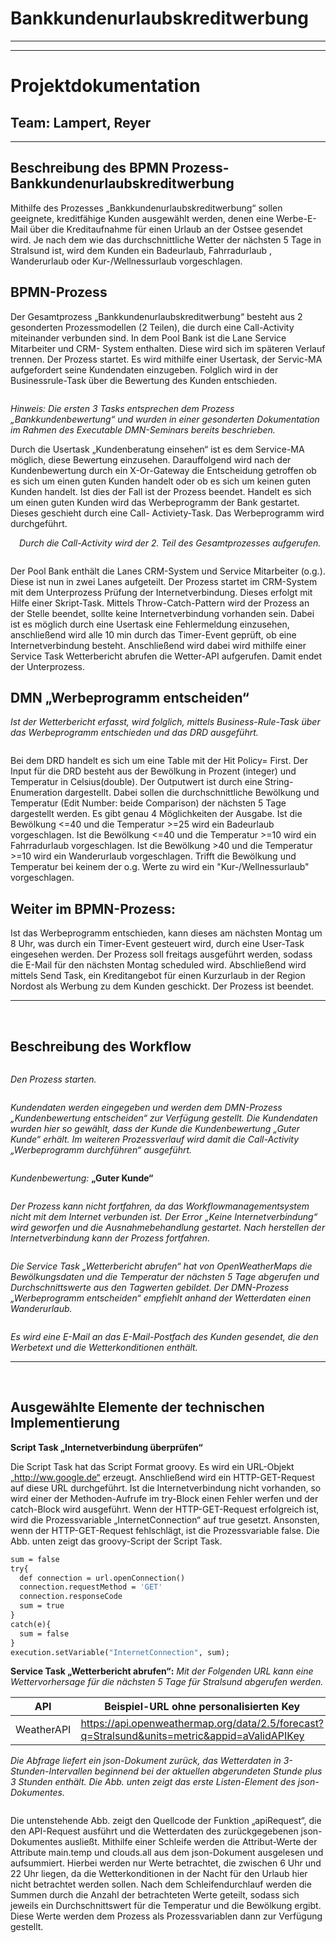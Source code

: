 # Bankkundenurlaubskreditwerbung
_________________________________
_________________________________


# Projektdokumentation
## Team: Lampert, Reyer

_________________________________

## Beschreibung des BPMN Prozess- Bankkundenurlaubskreditwerbung

Mithilfe des Prozesses „Bankkundenurlaubskreditwerbung“ sollen geeignete, kreditfähige Kunden ausgewählt werden, denen eine Werbe-E-Mail über die Kreditaufnahme für einen Urlaub an der Ostsee gesendet wird. Je nach dem wie das durchschnittliche Wetter der nächsten 5 Tage in Stralsund ist, wird dem Kunden ein Badeurlaub, Fahrradurlaub , Wanderurlaub oder Kur-/Wellnessurlaub vorgeschlagen.

## BPMN-Prozess

Der Gesamtprozess „Bankkundenurlaubskreditwerbung“ besteht aus 2 gesonderten Prozessmodellen (2 Teilen), die durch eine Call-Activity miteinander verbunden sind.
In dem Pool Bank ist die Lane Service Mitarbeiter und CRM- System enthalten. Diese wird sich im späteren Verlauf trennen.
Der Prozess startet. Es wird mithilfe einer Usertask, der Servic-MA aufgefordert seine Kundendaten einzugeben.
Folglich wird in der Businessrule-Task über die Bewertung des Kunden entschieden.

<a href='https://github.com/LLRTH/RYLP/blob/master/new%20folder/bk.png?raw=true' ><img src='https://github.com/LLRTH/RYLP/blob/master/new%20folder/bk.png?raw=true' title='' /></a>

_Hinweis: Die ersten 3 Tasks entsprechen dem Prozess „Bankkundenbewertung“ und wurden in einer gesonderten Dokumentation im Rahmen des Executable DMN-Seminars bereits beschrieben._

Durch die Usertask „Kundenberatung einsehen“ ist es dem Service-MA möglich, diese Bewertung einzusehen. Darauffolgend wird nach der Kundenbewertung durch ein X-Or-Gateway die Entscheidung getroffen ob es sich um einen guten Kunden handelt oder ob es sich um keinen guten Kunden handelt. Ist dies der Fall ist der Prozess beendet. Handelt es sich um einen guten Kunden wird das Werbeprogramm der Bank gestartet. Dieses geschieht durch eine Call- Activiety-Task. Das Werbeprogramm wird durchgeführt.

 _Durch die Call-Activity wird der 2. Teil des Gesamtprozesses aufgerufen._

<a href='https://github.com/LLRTH/RYLP/blob/master/new%20folder/bk2.png?raw=true' ><img src='https://github.com/LLRTH/RYLP/blob/master/new%20folder/bk2.png?raw=true' title='' /></a>

Der Pool Bank enthält die Lanes CRM-System und Service Mitarbeiter (o.g.). Diese ist nun in zwei Lanes aufgeteilt.
Der Prozess startet im CRM-System mit dem Unterprozess Prüfung der Internetverbindung. Dieses erfolgt mit Hilfe einer Skript-Task. Mittels Throw-Catch-Pattern wird der Prozess an der Stelle beendet, sollte keine Internetverbindung vorhanden sein.
Dabei ist es möglich durch eine Usertask eine Fehlermeldung einzusehen, anschließend wird alle 10 min durch das Timer-Event geprüft, ob eine Internetverbindung besteht. Anschließend wird dabei wird mithilfe einer Service Task Wetterbericht abrufen die Wetter-API aufgerufen. Damit endet der Unterprozess.

## DMN „Werbeprogramm entscheiden“
_Ist der Wetterbericht erfasst, wird folglich, mittels Business-Rule-Task über das Werbeprogramm entschieden und das DRD ausgeführt._

<a href='https://github.com/LLRTH/RYLP/blob/master/new%20folder/bk3.png?raw=true' ><img src='https://github.com/LLRTH/RYLP/blob/master/new%20folder/bk3.png?raw=true' title='' /></a>

Bei dem DRD handelt es sich um eine Table mit der Hit Policy= First. Der Input für die DRD besteht aus der Bewölkung in Prozent (integer) und Temperatur in Celsius(double). Der Outputwert ist durch eine String-Enumeration dargestellt.
Dabei sollen die durchschnittliche Bewölkung und Temperatur (Edit Number: beide Comparison) der nächsten 5 Tage dargestellt werden.
Es gibt genau 4 Möglichkeiten der Ausgabe. Ist die Bewölkung <=40 und die Temperatur >=25 wird ein Badeurlaub vorgeschlagen.
Ist die Bewölkung <=40 und die Temperatur >=10 wird ein Fahrradurlaub vorgeschlagen.
Ist die Bewölkung >40 und die Temperatur >=10 wird ein Wanderurlaub vorgeschlagen.
Trifft die Bewölkung und Temperatur bei keinem der o.g. Werte zu wird ein "Kur-/Wellnessurlaub" vorgeschlagen.

## Weiter im BPMN-Prozess:

Ist das Werbeprogramm entschieden, kann dieses am nächsten Montag um 8 Uhr, was durch ein Timer-Event gesteuert wird, durch eine User-Task eingesehen werden. Der Prozess soll freitags ausgeführt werden, sodass die E-Mail für den nächsten Montag scheduled wird. Abschließend wird mittels Send Task, ein Kreditangebot für einen Kurzurlaub in der Region Nordost als Werbung zu dem Kunden geschickt. Der Prozess ist beendet.

_________________________________

 
## Beschreibung des Workflow


<a href='https://github.com/LLRTH/RYLP/blob/master/new%20folder/bk4.png?raw=true' ><img src='https://github.com/LLRTH/RYLP/blob/master/new%20folder/bk4.png?raw=true' title='' /></a>

*Den Prozess starten.*

<a href='https://github.com/LLRTH/RYLP/blob/master/new%20folder/bk5.png?raw=true' ><img src='https://github.com/LLRTH/RYLP/blob/master/new%20folder/bk5.png?raw=true' title='' /></a>

_Kundendaten werden eingegeben und werden dem DMN-Prozess „Kundenbewertung entscheiden“ zur Verfügung gestellt.
Die Kundendaten wurden hier so gewählt, dass der Kunde die Kundenbewertung „Guter Kunde“ erhält. Im weiteren Prozessverlauf wird damit die Call-Activity „Werbeprogramm durchführen“ ausgeführt._

<a href='https://github.com/LLRTH/RYLP/blob/master/new%20folder/bk6.png?raw=true' ><img src='https://github.com/LLRTH/RYLP/blob/master/new%20folder/bk6.png?raw=true' title='' /></a>

_Kundenbewertung:_ **„Guter Kunde“**


<a href='https://github.com/LLRTH/RYLP/blob/master/new%20folder/bk7.png?raw=true' ><img src='https://github.com/LLRTH/RYLP/blob/master/new%20folder/bk7.png?raw=true' title='' /></a>

 
*Der Prozess kann nicht fortfahren, da das Workflowmanagementsystem nicht mit dem Internet verbunden ist. Der Error „Keine Internetverbindung“ wird geworfen und die Ausnahmebehandlung gestartet. Nach herstellen der Internetverbindung kann der Prozess fortfahren.*

<a href='https://github.com/LLRTH/RYLP/blob/master/new%20folder/bk8.png?raw=true' ><img src='https://github.com/LLRTH/RYLP/blob/master/new%20folder/bk8.png?raw=true' title='' /></a>

*Die Service Task „Wetterbericht abrufen“ hat von OpenWeatherMaps die Bewölkungsdaten und die Temperatur der nächsten 5 Tage abgerufen und Durchschnittswerte aus den Tagwerten gebildet. Der DMN-Prozess „Werbeprogramm entscheiden“ empfiehlt anhand der Wetterdaten einen Wanderurlaub.*

<a href='https://github.com/LLRTH/RYLP/blob/master/new%20folder/bk9.png?raw=true' ><img src='https://github.com/LLRTH/RYLP/blob/master/new%20folder/bk9.png?raw=true' title='' /></a>

_Es wird eine E-Mail an das E-Mail-Postfach des Kunden gesendet, die den Werbetext und die Wetterkonditionen enthält._
 

 _________________________________
 
 
## Ausgewählte Elemente der technischen Implementierung

**Script Task „Internetverbindung überprüfen“**

Die Script Task hat das Script Format groovy. Es wird ein URL-Objekt „http://ww.google.de“ erzeugt. 
Anschließend wird ein HTTP-GET-Request auf diese URL durchgeführt. Ist die Internetverbindung nicht vorhanden, so wird einer der Methoden-Aufrufe im try-Block einen Fehler werfen und der catch-Block wird ausgeführt. 
Wenn der HTTP-GET-Request erfolgreich ist, wird die Prozessvariable „InternetConnection“ auf true gesetzt.
Ansonsten, wenn der HTTP-GET-Request fehlschlägt, ist die Prozessvariable false. Die Abb. unten zeigt das groovy-Script der Script Task.
```def url = new URL('http://www.google.de/')
sum = false
try{
  def connection = url.openConnection()
  connection.requestMethod = 'GET'
  connection.responseCode
  sum = true
}
catch(e){
  sum = false
}
execution.setVariable("InternetConnection", sum);
```

**Service Task „Wetterbericht abrufen“:** _Mit der Folgenden URL kann eine Wettervorhersage für die nächsten 5 Tage für Stralsund abgerufen werden._

| API | Beispiel-URL ohne personalisierten Key |
| ------ | ------ |
| WeatherAPI | https://api.openweathermap.org/data/2.5/forecast?q=Stralsund&units=metric&appid=aValidAPIKey |


_Die Abfrage liefert ein json-Dokument zurück, das Wetterdaten in 3-Stunden-Intervallen beginnend bei der aktuellen abgerundeten Stunde plus 3 Stunden enthält. Die Abb. unten zeigt das erste Listen-Element des json-Dokumentes._




<a href='https://github.com/LLRTH/RYLP/blob/master/new%20folder/bk10.png?raw=true' ><img src='https://github.com/LLRTH/RYLP/blob/master/new%20folder/bk10.png?raw=true' title='' /></a>

 

Die untenstehende Abb. zeigt den Quellcode der Funktion „apiRequest“, die den API-Request ausführt und die Wetterdaten des zurückgegebenen json-Dokumentes ausließt.
Mithilfe einer Schleife werden die Attribut-Werte der Attribute main.temp und clouds.all aus dem json-Dokument ausgelesen und aufsummiert. Hierbei werden nur Werte betrachtet, die zwischen 6 Uhr und 22 Uhr liegen, da die Wetterkonditionen in der Nacht für den Urlaub hier nicht betrachtet werden sollen. Nach dem Schleifendurchlauf werden die Summen durch die Anzahl der betrachteten Werte geteilt, sodass sich jeweils ein Durchschnittswert für die Temperatur und die Bewölkung ergibt. Diese Werte werden dem Prozess als Prozessvariablen dann zur Verfügung gestellt.



<a href='https://github.com/LLRTH/RYLP/blob/master/new%20folder/bk11.png' ><img src='https://github.com/LLRTH/RYLP/blob/master/new%20folder/bk11.png' title='' /></a>




